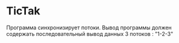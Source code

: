 # TicTak
Программа синхронизирует потоки.
Вывод программы должен содержать последовательный вывод данных 3 потоков : "1-2-3"
